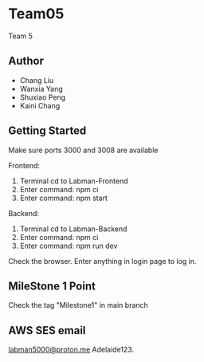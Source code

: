 # Team05
Team 5

## Author

- Chang Liu
- Wanxia Yang
- Shuxiao Peng
- Kaini Chang

## Getting Started
Make sure ports 3000 and 3008 are available

Frontend:
1. Terminal cd to Labman-Frontend
2. Enter command: npm ci
3. Enter command: npm start

Backend:
1. Terminal cd to Labman-Backend
2. Enter command: npm ci
3. Enter command: npm run dev

Check the browser. Enter anything in login page to log in.

## MileStone 1 Point 
Check the tag "Milestone1" in main branch

## AWS SES email
labman5000@proton.me
Adelaide123.
